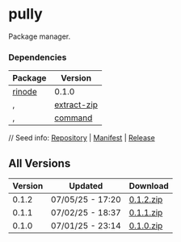 # pully

Package manager.

### Dependencies

|Package|Version|
|---|---|
|[rinode](../rinode)|0.1.0|
,|[extract-zip](../extract-zip)|0.1.0|
,|[command](../command)|0.1.0|

// Seed info: [Repository](https://github.com/fabriccore/pully-js) | [Manifest](https://raw.githubusercontent.com/fabriccore/pully-js/refs/heads/master/package.json) | [Release](https://github.com/fabriccore/pully-js/archive/refs/heads/master.zip)

## All Versions

|Version|Updated|Download|
|---|---|---|
|0.1.2|07/05/25 - 17:20|[0.1.2.zip](./releases/0.1.2.zip)|
|0.1.1|07/02/25 - 18:37|[0.1.1.zip](./releases/0.1.1.zip)|
|0.1.0|07/01/25 - 23:14|[0.1.0.zip](./releases/0.1.0.zip)|
